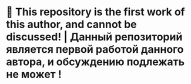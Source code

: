 # :taxi: This repository is the first work of this author, and cannot be discussed! | Данный репозиторий является первой работой данного автора, и обсуждению подлежать не может !
